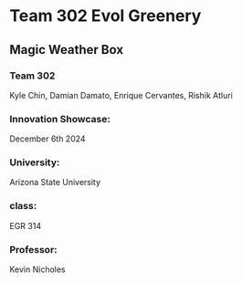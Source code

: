 # Team 302 Evol Greenery
## Magic Weather Box
### Team 302
Kyle Chin, Damian Damato, Enrique Cervantes, Rishik Atluri

### Innovation Showcase:
December 6th 2024

### University:
Arizona State University

### class:
EGR 314

### Professor:
Kevin Nicholes
